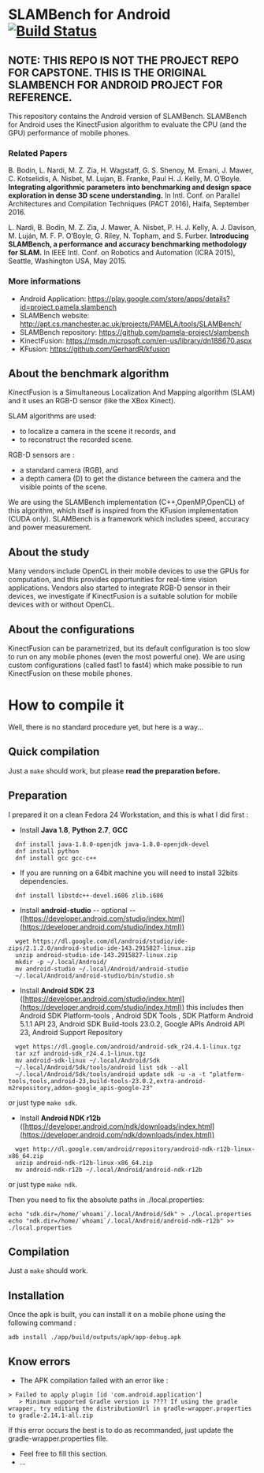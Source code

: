 # SLAMBench for Android  [![Build Status](https://travis-ci.org/bbodin/slambench-android.svg?branch=master)](https://travis-ci.org/bbodin/slambench-android)

## NOTE: THIS REPO IS NOT THE PROJECT REPO FOR CAPSTONE. THIS IS THE ORIGINAL SLAMBENCH FOR ANDROID PROJECT FOR REFERENCE.

This repository contains the Android version of SLAMBench. 
SLAMBench for Android uses the KinectFusion algorithm to evaluate the CPU (and the GPU) performance of mobile phones.

### Related Papers

B. Bodin, L. Nardi, M. Z. Zia, H. Wagstaff, G. S. Shenoy, M. Emani, J. Mawer, C. Kotselidis, A. Nisbet, M. Lujan, B. Franke, Paul H. J. Kelly, M. O’Boyle. **Integrating algorithmic parameters into benchmarking and  design space exploration in dense 3D scene understanding.** In Intl. Conf. on Parallel Architectures and Compilation Techniques (PACT 2016), Haifa, September 2016.

L. Nardi, B. Bodin, M. Z. Zia, J. Mawer, A. Nisbet, P. H. J. Kelly, A. J. Davison, M. Luján, M. F. P. O’Boyle, G. Riley, N. Topham, and S. Furber. **Introducing SLAMBench, a performance and accuracy benchmarking methodology for SLAM.** In IEEE Intl. Conf. on Robotics and Automation (ICRA 2015), Seattle, Washington USA, May 2015.

### More informations
* Android Application: https://play.google.com/store/apps/details?id=project.pamela.slambench
* SLAMBench website: http://apt.cs.manchester.ac.uk/projects/PAMELA/tools/SLAMBench/
* SLAMBench repository: https://github.com/pamela-project/slambench
* KinectFusion: https://msdn.microsoft.com/en-us/library/dn188670.aspx
* KFusion: https://github.com/GerhardR/kfusion

## About the benchmark algorithm

KinectFusion is a Simultaneous Localization And Mapping algorithm (SLAM) and it uses an RGB-D sensor (like the XBox Kinect).

SLAM algorithms are used:

* to localize a camera in the scene it records, and 
* to reconstruct the recorded scene.

RGB-D sensors are :

* a standard camera (RGB), and
* a depth camera (D) to get the distance between the camera and the visible points of the scene.

We are using the SLAMBench implementation (C++,OpenMP,OpenCL) of this algorithm, which itself is inspired from the KFusion implementation (CUDA only).
SLAMBench is a framework which includes speed, accuracy and power measurement. 

## About the study

Many vendors include OpenCL in their mobile devices to use the GPUs for computation, and this provides opportunities for real-time vision applications.
Vendors also started to integrate RGB-D sensor in their devices, we investigate if KinectFusion is a suitable solution for mobile devices with or without OpenCL.

## About the configurations

KinectFusion can be parametrized, but its default configuration is too slow to run on any mobile phones (even the most powerful one).
We are using custom configurations (called fast1 to fast4) which make possible to run KinectFusion on these mobile phones.

# How to compile it

Well, there is no standard procedure yet, but here is a way...

## Quick compilation

Just a ```make``` should work, but please **read the preparation before.**

## Preparation

I prepared it on a clean Fedora 24 Workstation, and this is what I did first :

* Install **Java 1.8**, **Python 2.7**, **GCC**
```
  dnf install java-1.8.0-openjdk java-1.8.0-openjdk-devel 
  dnf install python
  dnf install gcc gcc-c++
```
* If you are running on a 64bit machine you will need to install 32bits dependencies.
```
  dnf install libstdc++-devel.i686 zlib.i686
```
* Install **android-studio** -- optional -- ([https://developer.android.com/studio/index.html](https://developer.android.com/studio/index.html))
```
  wget https://dl.google.com/dl/android/studio/ide-zips/2.1.2.0/android-studio-ide-143.2915827-linux.zip
  unzip android-studio-ide-143.2915827-linux.zip
  mkdir -p ~/.local/Android/
  mv android-studio ~/.local/Android/android-studio
  ~/.local/Android/android-studio/bin/studio.sh
```
* Install **Android SDK 23** ([https://developer.android.com/studio/index.html](https://developer.android.com/studio/index.html))
 this includes then Android SDK Platform-tools , Android SDK Tools , SDK Platform Android 5.1.1 API 23, Android SDK Build-tools 23.0.2, Google APIs Android API 23, Android Support Repository
```
  wget https://dl.google.com/android/android-sdk_r24.4.1-linux.tgz
  tar xzf android-sdk_r24.4.1-linux.tgz
  mv android-sdk-linux ~/.local/Android/Sdk
  ~/.local/Android/Sdk/tools/android list sdk --all
  ~/.local/Android/Sdk/tools/android update sdk -u -a -t "platform-tools,tools,android-23,build-tools-23.0.2,extra-android-m2repository,addon-google_apis-google-23"   
```
or just type ```make sdk```.
* Install **Android NDK r12b** ([https://developer.android.com/ndk/downloads/index.html](https://developer.android.com/ndk/downloads/index.html))

```
  wget http://dl.google.com/android/repository/android-ndk-r12b-linux-x86_64.zip
  unzip android-ndk-r12b-linux-x86_64.zip
  mv android-ndk-r12b ~/.local/Android/android-ndk-r12b
```
or just type ```make ndk```.

Then you need to fix the absolute paths in ./local.properties:
```
echo "sdk.dir=/home/`whoami`/.local/Android/Sdk" > ./local.properties
echo "ndk.dir=/home/`whoami`/.local/Android/android-ndk-r12b" >> ./local.properties
```

## Compilation

Just a ```make``` should work.

## Installation

Once the apk is built, you can install it on a mobile phone using the following command :
```
adb install ./app/build/outputs/apk/app-debug.apk
```


## Know errors

- The APK compilation failed with an error like :
```
> Failed to apply plugin [id 'com.android.application']
   > Minimum supported Gradle version is ???? If using the gradle wrapper, try editing the distributionUrl in gradle-wrapper.properties to gradle-2.14.1-all.zip

```
If this error occurs the best is to do as recommanded, just update the gradle-wrapper.properties file.

- Feel free to fill this section.
- ...
